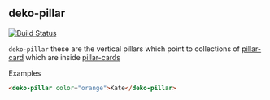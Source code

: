 ## deko-pillar

[![Build Status](https://travis-ci.org/Hi9Here/deko-pillar.svg?branch=master)](https://travis-ci.org/Hi9Here/deko-pillar)

`deko-pillar` these are the vertical pillars which point to collections of [pillar-card](https://github.com/hi9here/pillar-card) which are inside [pillar-cards](https://github.com/hi9here/pillar-cards)


Examples

```html
<deko-pillar color="orange">Kate</deko-pillar>
```
